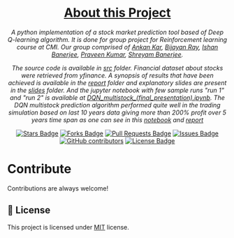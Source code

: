 <h1 align="center"><u>About this Project</u></h1>
<p align="center"><i>A python implementation of a stock market prediction tool based of Deep Q-learning algorithm. It is done for group project for Reinforcement learning course at CMI. Our group comprised of <a href="https://github.com/AnkanKar-Zargon" target="_blank">Ankan Kar</a>, <a href="https://github.com/BijayanRay" target="_blank">Bijayan Ray</a>, <a href="https://github.com/ishanbaner" target="_blank">Ishan Banerjee</a>, <a href="https://github.com/theliterunner" target="_blank">Praveen Kumar</a>, <a href="https://github.com/shreyam202236" target="_blank">Shreyam Banerjee<a>.</i></p>
<p align="center"><i> The source code is available in <a href="https://github.com/BijayanRay/Stock-market-prediction-Reinforcement-learning-project/tree/main/src">src</a> folder. Financial dataset about stocks were retrieved from yfinance. A synopsis of results that have been achieved is available in the <a href="https://github.com/BijayanRay/Stock-market-prediction-Reinforcement-learning-project/tree/main/Report">report</a> folder and explanatory slides are present in the <a href="https://github.com/BijayanRay/Stock-market-prediction-Reinforcement-learning-project/tree/main/Slides">slides</a> folder. And the jupyter notebook with few sample runs "run 1" and "run 2" is available at <a href="https://github.com/BijayanRay/Stock-market-prediction-Reinforcement-learning-project/blob/main/DQN_multistock_(final_presentation).ipynb" target="_blank">DQN_multistock_(final_presentation).ipynb</a>. The DQN multistock prediction algorithm performed quite well in the trading simulation based on last 10 years data giving more than 200% profit over 5 years time span as one can see in this <a href="https://github.com/BijayanRay/Stock-market-prediction-Reinforcement-learning-project/blob/main/DQN_multistock_(final_presentation).ipynb" target="_blank">notebook</a> and <a href="https://github.com/BijayanRay/Stock-market-prediction-Reinforcement-learning-project/tree/main/Report">report</a> </i></p>
<div align="center">
  <a href="https://github.com/BijayanRay/Stock-market-prediction-Reinforcement-learning-project/stargazers"><img src="https://img.shields.io/github/stars/BijayanRay/Stock-market-prediction-Reinforcement-learning-project" alt="Stars Badge"/></a>
<a href="https://github.com/BijayanRay/Stock-market-prediction-Reinforcement-learning-project/network/members"><img src="https://img.shields.io/github/forks/BijayanRay/Stock-market-prediction-Reinforcement-learning-project" alt="Forks Badge"/></a>
<a href="https://github.com/BijayanRay/Stock-market-prediction-Reinforcement-learning-project/pulls"><img src="https://img.shields.io/github/issues-pr/BijayanRay/Stock-market-prediction-Reinforcement-learning-project" alt="Pull Requests Badge"/></a>
<a href="https://github.com/BijayanRay/Stock-market-prediction-Reinforcement-learning-project/issues"><img src="https://img.shields.io/github/issues/BijayanRay/Stock-market-prediction-Reinforcement-learning-project" alt="Issues Badge"/></a>
<a href="https://github.com/BijayanRay/Stock-market-prediction-Reinforcement-learning-project/graphs/contributors"><img alt="GitHub contributors" src="https://img.shields.io/github/contributors/BijayanRay/Stock-market-prediction-Reinforcement-learning-project?color=2b9348"></a>
<a href="https://github.com/BijayanRay/Stock-market-prediction-Reinforcement-learning-project/blob/master/LICENSE"><img src="https://img.shields.io/github/license/BijayanRay/Stock-market-prediction-Reinforcement-learning-project?color=2b9348" alt="License Badge"/></a>
</div>


# Contribute

Contributions are always welcome!

## :pencil: License

This project is licensed under [MIT](https://opensource.org/licenses/MIT) license.
